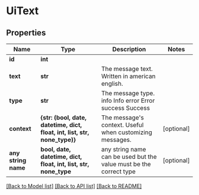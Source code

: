 # UiText


## Properties
Name | Type | Description | Notes
------------ | ------------- | ------------- | -------------
**id** | **int** |  | 
**text** | **str** | The message text. Written in american english. | 
**type** | **str** | The message type. info Info error Error success Success | 
**context** | **{str: (bool, date, datetime, dict, float, int, list, str, none_type)}** | The message&#39;s context. Useful when customizing messages. | [optional] 
**any string name** | **bool, date, datetime, dict, float, int, list, str, none_type** | any string name can be used but the value must be the correct type | [optional]

[[Back to Model list]](../README.md#documentation-for-models) [[Back to API list]](../README.md#documentation-for-api-endpoints) [[Back to README]](../README.md)


